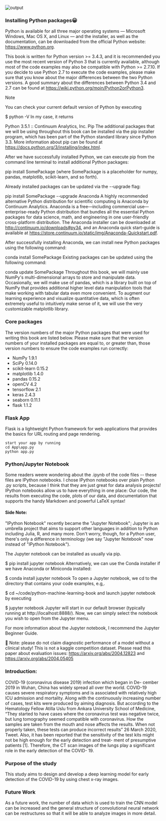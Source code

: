 
![output](https://user-images.githubusercontent.com/53933590/119329940-55cb2580-bca3-11eb-944c-aba3c40a3622.gif)



### Installing Python packages😀
Python is available for all three major operating systems — Microsoft Windows, Mac OS X, and Linux — and the installer, as well as the documentation, can be downloaded from the official Python website: https://www.python.org.

This book is written for Python version >= 3.4.3, and it is recommended you use the most recent version of Python 3 that is currently available, although most of the code examples may also be compatible with Python >= 2.7.10. If you decide to use Python 2.7 to execute the code examples, please make sure that you know about the major differences between the two Python versions. A good summary about the differences between Python 3.4 and 2.7 can be found at https://wiki.python.org/moin/Python2orPython3.

Note

You can check your current default version of Python by executing

$ python -V
In my case, it returns

Python 3.5.1 :: Continuum Analytics, Inc.
Pip
The additional packages that we will be using throughout this book can be installed via the pip installer program, which has been part of the Python standard library since Python 3.3. More information about pip can be found at https://docs.python.org/3/installing/index.html.

After we have successfully installed Python, we can execute pip from the command line terminal to install additional Python packages:

pip install SomePackage
(where SomePackage is a placeholder for numpy, pandas, matplotlib, scikit-learn, and so forth).

Already installed packages can be updated via the --upgrade flag:

pip install SomePackage --upgrade
Anaconda
A highly recommended alternative Python distribution for scientific computing is Anaconda by Continuum Analytics. Anaconda is a free—including commercial use—enterprise-ready Python distribution that bundles all the essential Python packages for data science, math, and engineering in one user-friendly cross-platform distribution. The Anaconda installer can be downloaded at http://continuum.io/downloads#py34, and an Anaconda quick start-guide is available at https://store.continuum.io/static/img/Anaconda-Quickstart.pdf.

After successfully installing Anaconda, we can install new Python packages using the following command:

conda install SomePackage
Existing packages can be updated using the following command:

conda update SomePackage
Throughout this book, we will mainly use NumPy's multi-dimensional arrays to store and manipulate data. Occasionally, we will make use of pandas, which is a library built on top of NumPy that provides additional higher level data manipulation tools that make working with tabular data even more convenient. To augment our learning experience and visualize quantitative data, which is often extremely useful to intuitively make sense of it, we will use the very customizable matplotlib library.

### Core packages
The version numbers of the major Python packages that were used for writing this book are listed below. Please make sure that the version numbers of your installed packages are equal to, or greater than, those version numbers to ensure the code examples run correctly:

- NumPy 1.9.1 <br>
- SciPy 0.14.0 <br>
- scikit-learn 0.15.2 <br>
- matplotlib 1.4.0 <br>
- pandas 0.15.2 <br>
- openCV 4.2 <br>
- tensorflow 2.1 <br>
- keras 2.4.3 <br>
- seaborn 0.11.1 <br>
- flask 1.1.2 <br>


### Flask App
Flask is a lightweight Python framework for web applications that provides the basics for URL routing and page rendering.

```
start your app by running 
cd App\app.py 
python app.py
```


### Python/Jupyter Notebook
Some readers weere wondering about the .ipynb of the code files -- these files are IPython notebooks. I chose IPython notebooks over plain Python .py scripts, because I think that they are just great for data analysis projects! IPython notebooks allow us to have everything in one place: Our code, the results from executing the code, plots of our data, and documentation that supports the handy Markdown and powerful LaTeX syntax!



#### Side Note:
> 
"IPython Notebook" recently became the "Jupyter Notebook"; Jupyter is an umbrella project that aims to support other languages in addition to Python including Julia, R, and many more. Don't worry, though, for a Python user, there's only a difference in terminology (we say "Jupyter Notebook" now instead of "IPython Notebook").

The Jupyter notebook can be installed as usually via pip.

$ pip install jupyter notebook
Alternatively, we can use the Conda installer if we have Anaconda or Miniconda installed:

$ conda install jupyter notebook
To open a Jupyter notebook, we cd to the directory that contains your code examples, e.g,.

$ cd ~/code/python-machine-learning-book
and launch jupyter notebook by executing

$ jupyter notebook
Jupyter will start in our default browser (typically running at http://localhost:8888/). Now, we can simply select the notebook you wish to open from the Jupyter menu.



For more information about the Jupyter notebook, I recommend the Jupyter Beginner Guide.

🛑 Note: please do not claim diagnostic performance of a model without a clinical study! This is not a kaggle competition dataset. Please read this paper about evaluation issues: https://arxiv.org/abs/2004.12823 and https://arxiv.org/abs/2004.05405


### Introduction:

COVID-19 (coronavirus disease 2019) infection which began in De- cember 2019 in Wuhan, China has widely spread all over the world. COVID-19 causes severe respiratory symptoms and is associated with relatively high ICU admission and mortality. Along with the continuously increasing number of cases, test kits were produced by aiming diagnosis. But according to the Hematology Fellow Atilla Uslu from Ankara University School of Medicine, “They started to have cases where the coronavirus test was negative twice, but lung tomography seemed compatible with coronavirus.
How the samples are taken from the mouth and nose affects the results. When not properly taken, these tests can produce incorrect results” 26 March 2020, Tweet. Also, it has been reported that the sensitivity of the test kits might not be high enough for the early detection and treat- ment of presumptive patients [1]. Therefore, the CT scan images of the lungs play a significant role in the early detection of the COVID- 19.

### Purpose of the study

This study aims to design and develop a deep learning model for early detection of the COVID-19 by using chest x-ray images.

### Future Work
As a future work, the number of data which is used to train the CNN model can be increased and the general structure of convolutional neural network can be restructures so that it will be able to analyze images in more detail.
